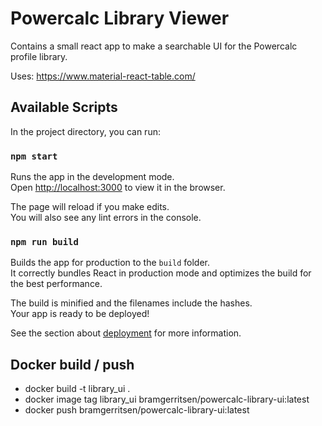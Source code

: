 # Powercalc Library Viewer

Contains a small react app to make a searchable UI for the Powercalc profile library.

Uses: https://www.material-react-table.com/

## Available Scripts

In the project directory, you can run:

### `npm start`

Runs the app in the development mode.\
Open [http://localhost:3000](http://localhost:3000) to view it in the browser.

The page will reload if you make edits.\
You will also see any lint errors in the console.

### `npm run build`

Builds the app for production to the `build` folder.\
It correctly bundles React in production mode and optimizes the build for the best performance.

The build is minified and the filenames include the hashes.\
Your app is ready to be deployed!

See the section about [deployment](https://facebook.github.io/create-react-app/docs/deployment) for more information.

## Docker build / push

- docker build -t library_ui .
- docker image tag library_ui bramgerritsen/powercalc-library-ui:latest
- docker push bramgerritsen/powercalc-library-ui:latest